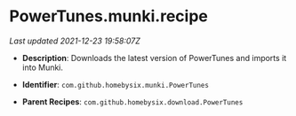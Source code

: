 # PowerTunes.munki.recipe

_Last updated 2021-12-23 19:58:07Z_

- **Description**: Downloads the latest version of PowerTunes and imports it into Munki.

- **Identifier**: `com.github.homebysix.munki.PowerTunes`

- **Parent Recipes**: `com.github.homebysix.download.PowerTunes`